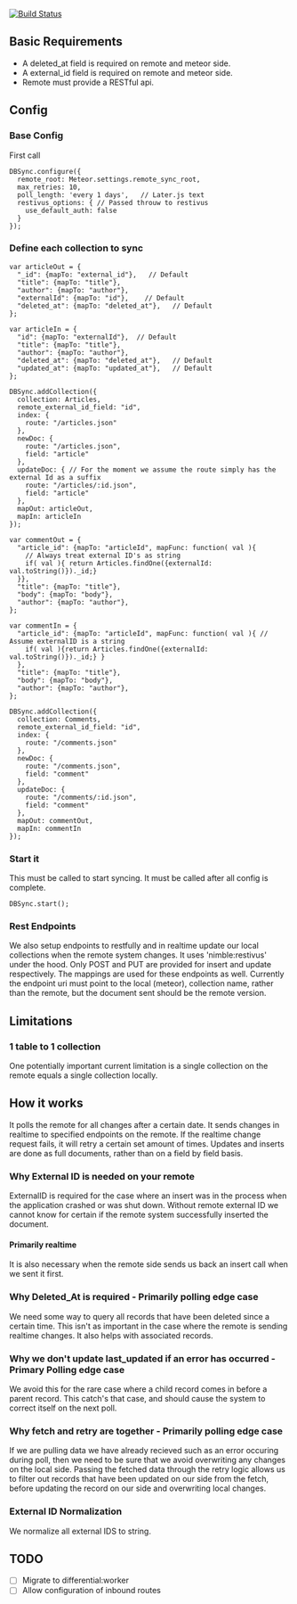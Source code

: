 [![Build Status](https://travis-ci.org/poetic/meteor-rest-sync.svg?branch=master)](https://travis-ci.org/poetic/meteor-rest-sync)

## Basic Requirements

- A deleted_at field is required on remote and meteor side.
- A external_id field is required on remote and meteor side.
- Remote must provide a RESTful api.

## Config

### Base Config

First call 

    DBSync.configure({
      remote_root: Meteor.settings.remote_sync_root,
      max_retries: 10,
      poll_length: 'every 1 days',   // Later.js text
      restivus_options: { // Passed throuw to restivus
        use_default_auth: false
      } 
    });

### Define each collection to sync

    var articleOut = {
      "_id": {mapTo: "external_id"},   // Default
      "title": {mapTo: "title"},
      "author": {mapTo: "author"},
      "externalId": {mapTo: "id"},    // Default
      "deleted_at": {mapTo: "deleted_at"},   // Default
    };

    var articleIn = {
      "id": {mapTo: "externalId"},  // Default
      "title": {mapTo: "title"},
      "author": {mapTo: "author"},
      "deleted_at": {mapTo: "deleted_at"},   // Default
      "updated_at": {mapTo: "updated_at"},   // Default
    };

    DBSync.addCollection({ 
      collection: Articles, 
      remote_external_id_field: "id",
      index: {
        route: "/articles.json"
      },
      newDoc: {
        route: "/articles.json",
        field: "article"
      },
      updateDoc: { // For the moment we assume the route simply has the external Id as a suffix
        route: "/articles/:id.json",
        field: "article"
      },
      mapOut: articleOut, 
      mapIn: articleIn
    });

    var commentOut = {
      "article_id": {mapTo: "articleId", mapFunc: function( val ){ 
        // Always treat external ID's as string
        if( val ){ return Articles.findOne({externalId: val.toString()})._id;}  
      }},
      "title": {mapTo: "title"},
      "body": {mapTo: "body"},
      "author": {mapTo: "author"},
    };

    var commentIn = {
      "article_id": {mapTo: "articleId", mapFunc: function( val ){ // Assume externalID is a string
        if( val ){return Articles.findOne({externalId: val.toString()})._id;} }
      },
      "title": {mapTo: "title"},
      "body": {mapTo: "body"},
      "author": {mapTo: "author"},
    };

    DBSync.addCollection({ 
      collection: Comments,
      remote_external_id_field: "id",
      index: {
        route: "/comments.json"
      },
      newDoc: {
        route: "/comments.json",
        field: "comment"
      },
      updateDoc: { 
        route: "/comments/:id.json",
        field: "comment"
      },
      mapOut: commentOut, 
      mapIn: commentIn
    });



### Start it

This must be called to start syncing.  It must be called after all config is complete.

    DBSync.start();

### Rest Endpoints

We also setup endpoints to restfully and in realtime update our local collections when the remote system changes. It uses 'nimble:restivus' under the hood.  Only POST and PUT are provided for insert and update respectively.  The mappings are used for these endpoints as well.  Currently the endpoint uri must point to the local (meteor), collection name, rather than the remote, but the document sent should be the remote version.

## Limitations

### 1 table to 1 collection

One potentially important current limitation is a single collection on the remote equals a single collection locally.



## How it works

It polls the remote for all changes after a certain date.  It sends changes in realtime to specified endpoints on the remote.  If the realtime change request fails, it will retry a certain set amount of times.  Updates and inserts are done as full documents, rather than on a field by field basis.

### Why External ID is needed on your remote

ExternalID is required for the case where an insert was in the process when the application crashed or was shut down.  Without remote external ID we cannot know for certain if the remote system successfully inserted the document.

#### Primarily realtime
It is also necessary when the remote side sends us back an insert call when we sent it first.

### Why Deleted_At is required - Primarily polling edge case

We need some way to query all records that have been deleted since a certain time.  This isn't as important in the case where the remote is sending realtime changes.  It also helps with associated records.

### Why we don't update last_updated if an error has occurred - Primary Polling edge case

We avoid this for the rare case where a child record comes in before a parent record.  This catch's that case, and should cause the system to correct itself on the next poll.

### Why fetch and retry are together - Primarily polling edge case

If we are pulling data we have already recieved such as an error occuring during poll, then we need to be sure that we avoid overwriting any changes on the local side.  Passing the fetched data through the retry logic allows us to filter out records that have been updated on our side from the fetch, before updating the record on our side and overwriting local changes.  

### External ID Normalization

We normalize all external IDS to string.


## TODO

- [ ] Migrate to differential:worker
- [ ] Allow configuration of inbound routes
